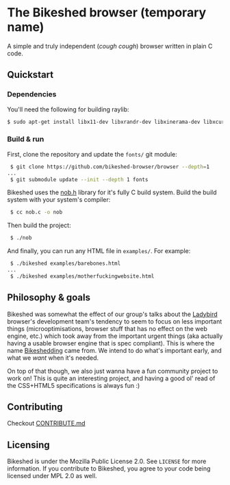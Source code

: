 # The Bikeshed browser (temporary name)

A simple and truly independent (*cough cough*) browser written in plain C code.

## Quickstart
### Dependencies
You'll need the following for building raylib:
```sh
$ sudo apt-get install libx11-dev libxrandr-dev libxinerama-dev libxcursor-dev libxi-dev
```
### Build & run
First, clone the repository and update the `fonts/` git module:
```sh
 $ git clone https://github.com/bikeshed-browser/browser --depth=1
...
 $ git submodule update --init --depth 1 fonts
```
Bikeshed uses the [nob.h](https://github.com/tsoding/nob.h) library for it's fully C build system. Build the build system with your system's compiler:
```sh
 $ cc nob.c -o nob
```
Then build the project:
```sh
 $ ./nob
```
And finally, you can run any HTML file in `examples/`. For example:
```sh
 $ ./bikeshed examples/barebones.html
...
 $ ./bikeshed examples/motherfuckingwebsite.html
```

## Philosophy & goals
Bikeshed was somewhat the effect of our group's talks about the [Ladybird](https://github.com/LadybirdBrowser/ladybird) browser's development team's tendency to seem to focus on less important things (microoptimisations, browser stuff that has no effect on the web engine, etc.) which took away from the important urgent things (aka actually having a usable browser engine that is spec compliant). This is where the name [Bikeshedding](https://en.wikipedia.org/wiki/Law_of_triviality) came from. We intend to do what's important early, and what we *want* when it's needed.

On top of that though, we also just wanna have a fun community project to work on! This is quite an interesting project, and having a good ol' read of the CSS+HTML5 specifications is always fun :)

## Contributing
Checkout [CONTRIBUTE.md](CONTRIBUTE.md)

## Licensing
Bikeshed is under the Mozilla Public License 2.0. See `LICENSE` for more information. If you contribute to Bikeshed, you agree to your code being licensed under MPL 2.0 as well.
